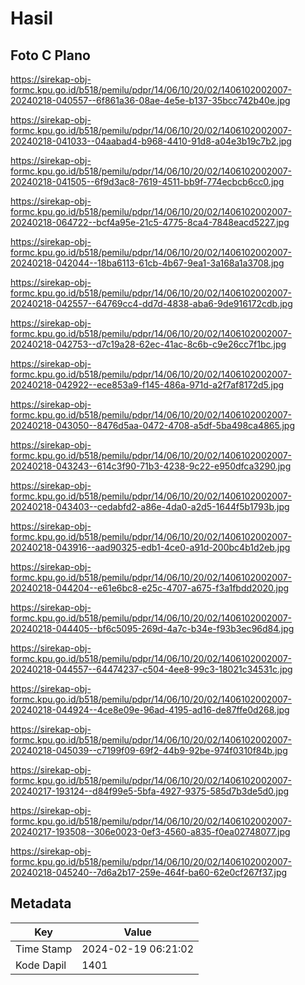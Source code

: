 # Hasil

## Foto C Plano

https://sirekap-obj-formc.kpu.go.id/b518/pemilu/pdpr/14/06/10/20/02/1406102002007-20240218-040557--6f861a36-08ae-4e5e-b137-35bcc742b40e.jpg

https://sirekap-obj-formc.kpu.go.id/b518/pemilu/pdpr/14/06/10/20/02/1406102002007-20240218-041033--04aabad4-b968-4410-91d8-a04e3b19c7b2.jpg

https://sirekap-obj-formc.kpu.go.id/b518/pemilu/pdpr/14/06/10/20/02/1406102002007-20240218-041505--6f9d3ac8-7619-4511-bb9f-774ecbcb6cc0.jpg

https://sirekap-obj-formc.kpu.go.id/b518/pemilu/pdpr/14/06/10/20/02/1406102002007-20240218-064722--bcf4a95e-21c5-4775-8ca4-7848eacd5227.jpg

https://sirekap-obj-formc.kpu.go.id/b518/pemilu/pdpr/14/06/10/20/02/1406102002007-20240218-042044--18ba6113-61cb-4b67-9ea1-3a168a1a3708.jpg

https://sirekap-obj-formc.kpu.go.id/b518/pemilu/pdpr/14/06/10/20/02/1406102002007-20240218-042557--64769cc4-dd7d-4838-aba6-9de916172cdb.jpg

https://sirekap-obj-formc.kpu.go.id/b518/pemilu/pdpr/14/06/10/20/02/1406102002007-20240218-042753--d7c19a28-62ec-41ac-8c6b-c9e26cc7f1bc.jpg

https://sirekap-obj-formc.kpu.go.id/b518/pemilu/pdpr/14/06/10/20/02/1406102002007-20240218-042922--ece853a9-f145-486a-971d-a2f7af8172d5.jpg

https://sirekap-obj-formc.kpu.go.id/b518/pemilu/pdpr/14/06/10/20/02/1406102002007-20240218-043050--8476d5aa-0472-4708-a5df-5ba498ca4865.jpg

https://sirekap-obj-formc.kpu.go.id/b518/pemilu/pdpr/14/06/10/20/02/1406102002007-20240218-043243--614c3f90-71b3-4238-9c22-e950dfca3290.jpg

https://sirekap-obj-formc.kpu.go.id/b518/pemilu/pdpr/14/06/10/20/02/1406102002007-20240218-043403--cedabfd2-a86e-4da0-a2d5-1644f5b1793b.jpg

https://sirekap-obj-formc.kpu.go.id/b518/pemilu/pdpr/14/06/10/20/02/1406102002007-20240218-043916--aad90325-edb1-4ce0-a91d-200bc4b1d2eb.jpg

https://sirekap-obj-formc.kpu.go.id/b518/pemilu/pdpr/14/06/10/20/02/1406102002007-20240218-044204--e61e6bc8-e25c-4707-a675-f3a1fbdd2020.jpg

https://sirekap-obj-formc.kpu.go.id/b518/pemilu/pdpr/14/06/10/20/02/1406102002007-20240218-044405--bf6c5095-269d-4a7c-b34e-f93b3ec96d84.jpg

https://sirekap-obj-formc.kpu.go.id/b518/pemilu/pdpr/14/06/10/20/02/1406102002007-20240218-044557--64474237-c504-4ee8-99c3-18021c34531c.jpg

https://sirekap-obj-formc.kpu.go.id/b518/pemilu/pdpr/14/06/10/20/02/1406102002007-20240218-044924--4ce8e09e-96ad-4195-ad16-de87ffe0d268.jpg

https://sirekap-obj-formc.kpu.go.id/b518/pemilu/pdpr/14/06/10/20/02/1406102002007-20240218-045039--c7199f09-69f2-44b9-92be-974f0310f84b.jpg

https://sirekap-obj-formc.kpu.go.id/b518/pemilu/pdpr/14/06/10/20/02/1406102002007-20240217-193124--d84f99e5-5bfa-4927-9375-585d7b3de5d0.jpg

https://sirekap-obj-formc.kpu.go.id/b518/pemilu/pdpr/14/06/10/20/02/1406102002007-20240217-193508--306e0023-0ef3-4560-a835-f0ea02748077.jpg

https://sirekap-obj-formc.kpu.go.id/b518/pemilu/pdpr/14/06/10/20/02/1406102002007-20240218-045240--7d6a2b17-259e-464f-ba60-62e0cf267f37.jpg


## Metadata

| Key        | Value               |
| ---------- | ------------------- |
| Time Stamp | 2024-02-19 06:21:02 |
| Kode Dapil | 1401                |



